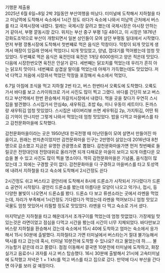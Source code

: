 기행문 제출용<br>
2025년 6월 6일~8일 2박 3일동안 부산여행을 떠났다. 터미널에 도착해서 지하철을 타고 미남역에 도착해서 숙소에서 1시간 정도 쉬다가 숙소에 나와서 미남역 근처에서 버스를 타고 국제시장에 내렸다. 얼레는 국제시장 갈려고 했는데 국제시장은 야시장 안하는 거 같아서, 부평 깥동시장 갔다. 위치는 부산 중구 부평 1길 48이고, 이 시장은 1876년 강화도조약으로 부산이 개항되면서 일본 상인들이 모여 살던 부평동 일대에서 시작했다. 먼저 부평 깡통시장에 도착해서 첫번쨰로 먹은 음식은 막창이다. 막창이 되개 맛있게 생겨서 매장이 있길래 안에서 먹었더니 되개 맛있었고, 양념, 껍대기를 먹어봤는데 엄청 맛있었다. 두번쨰로 먹은 음식은 육전인데 육전은 1개당 6000원이고 양은 적은데 맛있다. 다음에 시장한번오면 육전은 안살거 같다. 세번째는 닭꼬치를 먹었는데 우리가 흔히 아는 닭꼬치 맛이다. 네번쨰로 삼겹살 말이를 먹었는데 야채가 가득했는데도 맛있었다. 저녁 다먹고 처음에 시장와서 먹었던 막창을 포장해서 숙소에서 먹었다,

6.7일 아침에 조식을 먹고 지하철 2번 타고, 버스 한번타서 오륙도에 도착했다. 오륙도가서 바다를 보고 스카이워크로 가서 사진도 많이 찍고 그랬다. 바다를 간단히 보고 버스타고 부산역에서 한번 환승해서 자갈치시장에서 내렸다. 먹을 곳을 찾다가 우연히 스시집을 발견했다. 스시집가서 안심4p, 새우튀김, 초밥 6p, 미니 우동이 세트이다. 돈까스랑 새우튀김 엄청 맛있었다. 스시집은 네이버리뷰 쓰면 세우튀김 2p, 가지튀김, 어떤 튀김 기억이 안나지만 그렇게 나와서 먹었는데 엄청 맛있었다. 밥을 다먹고 마을버스를 타고 감천문화마을에 도착했다.

감천문화마을이라는 곳은 1950년대 한국전쟁 때 미난민들이 모여 살면서 만들어진 마을이고, 원래는 판자촌이었지만 감천문화마을 인구는 2만명이 살았는데 2016년대 8천명으로 감소했고 지금은 유명한 관광명소로 뽑혔다. 감천문화마을가면 먼저 첫번째로 들릴곳은 전망대인데 전망대위로 올라가면 되개 다채로운 마을이 보이고 되개 아름다운 모습을 볼 수 있고 사진도 많이 찍을 명소이다. 딱히 감천문화마을은 기념품, 음식점이 많았는데 그 외에는 구경할 곳이 없다. 감천문화마을 다 구경하고 마을버스를 타고 토성역에 내려서 지하철을 타고 숙소에 도착해서 2시간정도 쉰다

2시간정도 쉬고 버스타고 광안리에 도착해서 8시에 드론쇼가 시작되서 기다렸다가 드론쇼 공연이 시작됬다. 광안리 드론쇼를 봤는데 아름다운 모양이 나오고 악기나, 접시, 등 다양한 불빛이 나오면서 드론쇼를 봤다. 드론쇼 다 보고 류센소라는 곳에서 라멘을 먹었는데, 자리가 부족해서 1시간정도 기다렸다가 먹었는데 라멘을 먹어보더니 엄청 맛있고 국물도 엄청 맛있어서 리필할 정도로 맛있었다. 라멘을 다 먹고 숙소로 가서 셨다.

마지막날은 지하철을 타고 해운데가서 조개구이를 먹었는데 엄청 맛없었다. 가장제일 맛있는것은 라면이었고 점심을 다먹고 시간을 봤는데 시간이 너무 지체되었다. 바다만보고 버스랑 지하철을 환승해서 갔는데 숙소에서 15시 40에 도착하고 엄마는 숙소에서 응가해서 15시 50분에 출발했다. 지하철타고 가면 터미널에서 버스타는거 절대 불가능해서 택시를 타고 갔는데 혹시, 터미널 10분전에 도착할 수 있나요? 라고 물었는데 하..... 불가능할거 같은데 라고 쫄렸다. 점점 이동해서 결국엔 10분전에 터미널에 도착하고, 화장실가고 음료수나 과자를 사고 버스 탑승했다. 16시 30분에 출발해서 21시에 고속터미널에 도착했고 저녁은 1 + 1 kfc를 먹고 버스를 타고 집으로 갔다. 만약에 다시 부산을 간다면 야구를 보러 갈 예정이다.
